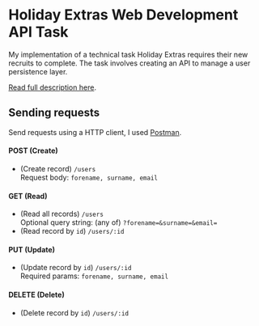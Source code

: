 # Holiday Extras Web Development API Task

My implementation of a technical task Holiday Extras requires their new recruits to complete. The task involves creating an API to manage a user persistence layer.

[Read full description here](https://github.com/holidayextras/culture/blob/master/recruitment/developer-API-task.md).


## Sending requests
Send requests using a HTTP client, I used [Postman](https://www.getpostman.com/).

#### POST (Create)
- (Create record) `/users` <br/> Request body: `forename, surname, email`
#### GET (Read)
- (Read all records) `/users` <br/> Optional query string: (any of) `?forename=&surname=&email=`
- (Read record by `id`) `/users/:id` 
#### PUT (Update)
- (Update record by `id`) `/users/:id` <br/> Required params: `forename, surname, email`
#### DELETE (Delete)
- (Delete record by `id`) `/users/:id`
